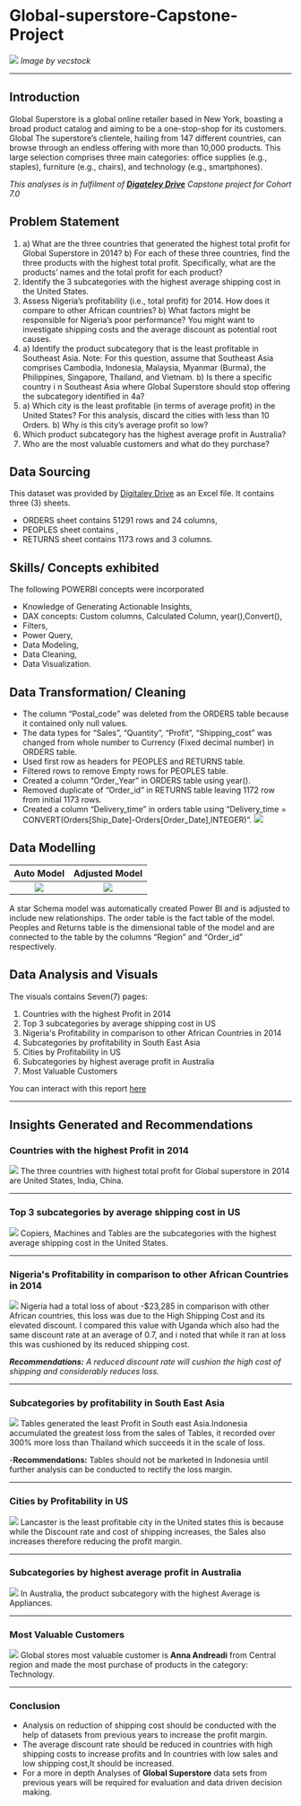 # Global-superstore-Capstone-Project
![](supermarket.jpg)
 _Image by vecstock_
***
## Introduction
Global Superstore is a global online retailer based in New York, boasting a broad product catalog and aiming to be a one-stop-shop for its customers. Global The superstore’s clientele, hailing from 147 different countries, can browse through an endless offering with more than 10,000 products. This large selection comprises three main categories: office supplies (e.g., staples), furniture (e.g., chairs), and technology (e.g., smartphones).

_This analyses is in fulfilment of **[Digateley Drive](https://www.linkedin.com/company/digitaley-drive.ng/)** Capstone project for Cohort 7.0_

## Problem Statement
1. a) What are the three countries that generated the highest total profit for Global Superstore in 2014? b) For each of these three countries, find the three products with the highest total profit. Specifically, what are the products’ names and the total profit for each product? 
2.  Identify the 3 subcategories with the highest average shipping cost in the United States. 
3.  Assess Nigeria’s profitability (i.e., total profit) for 2014. How does it compare to other African countries? 
   b) What factors might be responsible for Nigeria’s poor performance? You might want to investigate shipping costs and the average discount as potential root causes.
4. a) Identify the product subcategory that is the least profitable in Southeast Asia. Note: For this question, assume that Southeast Asia comprises Cambodia, Indonesia, Malaysia, Myanmar (Burma), the Philippines, Singapore, Thailand, and Vietnam.
   b) Is there a specific country i n Southeast Asia where Global Superstore should stop offering the subcategory identified in 4a?
5. a) Which city is the least profitable (in terms of average profit) in the United States? For this analysis, discard the cities with less than 10 Orders.
   b) Why is this city’s average profit so low?
6. Which product subcategory has the highest average profit in Australia?
7.  Who are the most valuable customers and what do they purchase?

## Data Sourcing
This dataset was provided by [Digitaley Drive](https://www.linkedin.com/company/digitaley-drive.ng/) as an Excel file. It contains three (3) sheets.
- ORDERS sheet contains 51291 rows and 24 columns,
- PEOPLES sheet contains ,
- RETURNS sheet contains 1173 rows and 3 columns.

## Skills/ Concepts exhibited
The following POWERBI concepts were incorporated
-	Knowledge of Generating Actionable Insights,
-	DAX concepts: Custom columns, Calculated Column, year(),Convert(),
- Filters,
-	Power Query,
-	Data Modeling,
-	Data Cleaning,
-	Data Visualization.

## Data Transformation/ Cleaning
-	The column “Postal_code” was deleted from the ORDERS table because it contained only null values.
-	The data types for “Sales”, “Quantity”, “Profit”, “Shipping_cost” was changed from whole number to Currency (Fixed decimal number) in ORDERS table.
-	Used first row as headers for PEOPLES  and RETURNS table.
-	 Filtered rows to remove Empty rows for PEOPLES table.
-	Created a column “Order_Year” in ORDERS table using year().
-	Removed duplicate of “Order_id” in RETURNS table leaving 1172 row from initial 1173 rows.
-	Created a column “Delivery_time” in orders table using “Delivery_time = CONVERT(Orders[Ship_Date]-Orders[Order_Date],INTEGER)”.
![](Data_transformation.png)

## Data Modelling
 Auto Model                      | Adjusted Model           
:-------------------------------:|:-------------------------------:
![](Pre_modelling.png)         | ![](post_modelling.png)        

A star Schema model was automatically created Power BI and is adjusted to include new relationships. The order table is the fact table of the model. Peoples and Returns table is the dimensional table of the model and are connected to the table by the columns “Region” and “Order_id” respectively.



## Data Analysis and Visuals
 The visuals contains Seven(7) pages:
 1. Countries with the highest Profit in 2014
 2. Top 3 subcategories by average shipping cost in US
 3. Nigeria's Profitability in comparison to other African Countries in 2014
 4. Subcategories by profitability in South East Asia
 5. Cities by Profitability in US
 6. Subcategories by highest average profit in Australia
 7. Most Valuable Customers

You can interact with this report [here](https://docs.google.com/spreadsheets/d/1nxESpFzWjlGDMGDVLH69xmDzIl9l6OEq/edit?usp=drive_link&ouid=115905354430055550269&rtpof=true&sd=true)
***
## Insights Generated and Recommendations
### Countries with the highest Profit in 2014 
![](top_countries_by_profit.png)
The three countries with highest total profit for Global superstore in 2014 are United States, India, China.
***
### Top 3 subcategories by average shipping cost in US
![](subcategories_in_us.png)
Copiers, Machines and Tables are the subcategories with the highest average shipping cost in the United States.
***
###  Nigeria's Profitability in comparison to other African Countries in 2014
![](Nigeria_profitability.png)
Nigeria had a total loss of about -$23,285 in comparison with other African countries, this loss was due to the High Shipping Cost and its elevated discount. I compared this value with Uganda which also had the same discount rate at an average of 0.7, and i noted that while it ran at loss this was cushioned by its reduced shipping cost.

_**Recommendations:** A reduced discount rate will cushion the high cost of shipping and considerably reduces loss._
***
### Subcategories by profitability in South East Asia 
![](subcategories_in_SE_Asia.png)
Tables generated the least Profit in South east Asia.Indonesia accumulated the greatest loss from the sales of Tables, it recorded over 300% more loss than Thailand which succeeds it in the scale of loss.

-**Recommendations:** Tables should not be marketed in Indonesia until further analysis can be conducted to rectify the loss margin.
***
###  Cities by Profitability in US
![](subcategories_in_us.png)
Lancaster is the least profitable city in the United states this is because while the Discount rate and cost of shipping increases, the Sales also increases therefore reducing the profit margin.
***

### Subcategories by highest average profit in Australia
![](subcategories_in_Australia.png)
In Australia, the product subcategory with the highest Average is Appliances.
***

### Most Valuable Customers
![](Valuable_customers.png)
Global stores most valuable customer is **Anna Andreadi** from Central region and made the most  purchase of products in the category: Technology.
***

### Conclusion
- Analysis on reduction of shipping cost should be conducted with the help of datasets from previous years to increase the profit margin.
- The average discount rate should be reduced in countries with high shipping costs to increase profits and In countries with low sales and low shipping cost,It should be increased.
- For a more in depth Analyses of **Global Superstore** data sets from previous years will be required for evaluation and data driven decision making.


